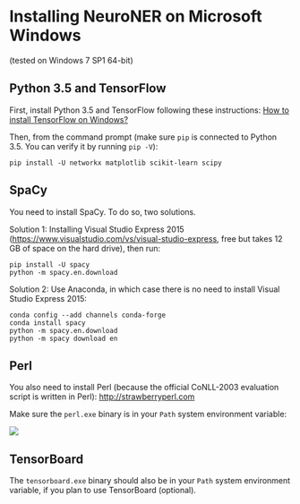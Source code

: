 # Installing NeuroNER on Microsoft Windows

(tested on Windows 7 SP1 64-bit)


## Python 3.5 and TensorFlow
First, install Python 3.5 and TensorFlow following these instructions: [How to install TensorFlow on Windows?](http://stackoverflow.com/a/39902815/395857)

Then, from the command prompt (make sure `pip` is connected to Python 3.5. You can verify it by running `pip -V`):

```
pip install -U networkx matplotlib scikit-learn scipy
```

## SpaCy
You need to install SpaCy. To do so, two solutions.

Solution 1: Installing Visual Studio Express 2015 (https://www.visualstudio.com/vs/visual-studio-express, free but takes 12 GB of space on the hard drive), then run:
```
pip install -U spacy
python -m spacy.en.download
```

Solution 2: Use Anaconda, in which case there is no need to install Visual Studio Express 2015:

```
conda config --add channels conda-forge
conda install spacy
python -m spacy.en.download
python -m spacy download en

```

## Perl
You also need to install Perl (because the official CoNLL-2003 evaluation script is written in Perl): http://strawberryperl.com

Make sure the `perl.exe` binary is in your `Path` system environment variable:

![](http://neuroner.com/perl2.png "")

<!---

To add perl in your `Path` system environment variable:

![](http://neuroner.com/perl.png "")

!-->


## TensorBoard
 The `tensorboard.exe` binary should also be in your `Path` system environment variable, if you plan to use TensorBoard (optional).
